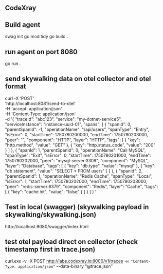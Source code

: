 ## CodeXray


## Build agent
swag init
go mod tidy
go build .


## run agent on port 8080
go run .

## send skywalking data on otel collector and otel format
curl -X 'POST' \
  'http://localhost:8081/send-to-otel' \
  -H 'accept: application/json' \
  -H 'Content-Type: application/json' \
  -d '{
  "traceId": "abc123",
  "service": "my-dotnet-service5",
  "serviceInstance": "instance-uuid-01",
  "spans": [
    {
      "spanId": 0,
      "parentSpanId": -1,
      "operationName": "/api/users",
      "spanType": "Entry",
      "isError": 0,
      "startTime": 1750780200000,
      "endTime": 1750780203000,
      "peer": "",
      "component": "HTTP",
      "layer": "HTTP",
      "tags": [
        { "key": "http.method", "value": "GET" },
        { "key": "http.status_code", "value": "200" }
      ]
    },
    {
      "spanId": 1,
      "parentSpanId": 0,
      "operationName": "Call MySQL",
      "spanType": "Exit",
      "isError": 0,
      "startTime": 1750780201000,
      "endTime": 1750780202000,
      "peer": "mysql-server:3306",
      "component": "MySQL",
      "layer": "Database",
      "tags": [
        { "key": "db.type", "value": "mysql" },
        { "key": "db.statement", "value": "SELECT * FROM users" }
      ]
    },
    {
      "spanId": 2,
      "parentSpanId": 1,
      "operationName": "Redis Cache",
      "spanType": "Local",
      "isError": 1,
      "startTime": 1750780202000,
      "endTime": 1750780203000,
      "peer": "redis-server:6379",
      "component": "Redis",
      "layer": "Cache",
      "tags": [
        { "key": "cache.hit", "value": "false" }
      ]
    }
  ]
}
'

## Test in local (swagger) (skywalking payload in skywalking/skywalking.json)
http://localhost:8080/swagger/index.html

## test otel payload direct on collector (check timestamp first in trace.json)
curl.exe -v -X POST http://labs.codexray.io:8000/v1/traces `
   -H "Content-Type: application/json" `
   --data-binary "@trace.json"


